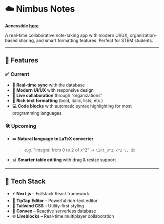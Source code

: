 # ☁️ Nimbus Notes  
**Accessible [here](https://nimbus-notes-seven.vercel.app/welcome)**

A real-time collaborative note-taking app with modern UI/UX, organization-based sharing, and smart formatting features. Perfect for STEM students.

---

## 🚀 Features

### ✅ Current
- 🔄 **Real-time sync** with the database  
- 🎨 **Modern UI/UX** with responsive design  
- 👥 **Live collaboration** through “organizations”  
- 📝 **Rich text formatting** (bold, italic, lists, etc.)  
- 💻 **Code blocks** with automatic syntax highlighting for most programming languages  

### 🛠️ Upcoming
- ➡️ **Natural language to LaTeX converter**  
  > _e.g._ "Integral from 0 to 2 of x^2" → `\int_0^2 x^2 \, dx`
- 📊 **Smarter table editing** with drag & resize support

---

## 🧰 Tech Stack
- ⚡ **Next.js** – Fullstack React framework  
- 🎯 **TipTap Editor** – Powerful rich-text editor  
- 💅 **Tailwind CSS** – Utility-first styling  
- 🔗 **Convex** – Reactive serverless database  
- 🌐 **Liveblocks** – Real-time multiplayer collaboration
